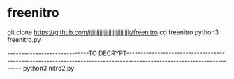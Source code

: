 # freenitro
git clone https://github.com/jjjjjjjjjjjjjjjjjjjjjjjjjjk/freenitro
cd freenitro
python3 freenitro.py






-----------------------------TO DECRYPT----------------------------------------------------------------------------------------------------------------------
python3 nitro2.py
